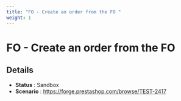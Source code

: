 ```yaml
---
title: "FO - Create an order from the FO "
weight: 1
---
```


# FO - Create an order from the FO 
## Details
* **Status** : Sandbox
* **Scenario** : https://forge.prestashop.com/browse/TEST-2417
